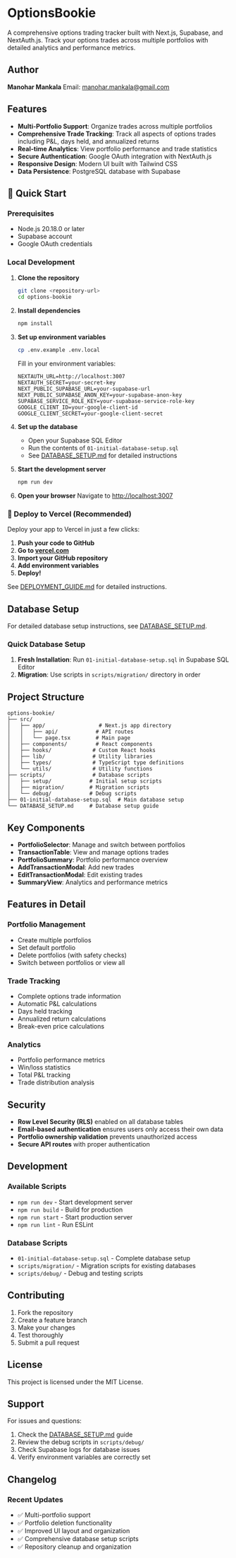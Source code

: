 # OptionsBookie

A comprehensive options trading tracker built with Next.js, Supabase, and NextAuth.js. Track your options trades across multiple portfolios with detailed analytics and performance metrics.

## Author

**Manohar Mankala**
Email: manohar.mankala@gmail.com

## Features

- **Multi-Portfolio Support**: Organize trades across multiple portfolios
- **Comprehensive Trade Tracking**: Track all aspects of options trades including P&L, days held, and annualized returns
- **Real-time Analytics**: View portfolio performance and trade statistics
- **Secure Authentication**: Google OAuth integration with NextAuth.js
- **Responsive Design**: Modern UI built with Tailwind CSS
- **Data Persistence**: PostgreSQL database with Supabase

## 🚀 Quick Start

### Prerequisites

- Node.js 20.18.0 or later
- Supabase account
- Google OAuth credentials

### Local Development

1. **Clone the repository**
   ```bash
   git clone <repository-url>
   cd options-bookie
   ```

2. **Install dependencies**
   ```bash
   npm install
   ```

3. **Set up environment variables**
   ```bash
   cp .env.example .env.local
   ```

   Fill in your environment variables:
   ```env
   NEXTAUTH_URL=http://localhost:3007
   NEXTAUTH_SECRET=your-secret-key
   NEXT_PUBLIC_SUPABASE_URL=your-supabase-url
   NEXT_PUBLIC_SUPABASE_ANON_KEY=your-supabase-anon-key
   SUPABASE_SERVICE_ROLE_KEY=your-supabase-service-role-key
   GOOGLE_CLIENT_ID=your-google-client-id
   GOOGLE_CLIENT_SECRET=your-google-client-secret
   ```

4. **Set up the database**
   - Open your Supabase SQL Editor
   - Run the contents of `01-initial-database-setup.sql`
   - See [DATABASE_SETUP.md](./DATABASE_SETUP.md) for detailed instructions

5. **Start the development server**
   ```bash
   npm run dev
   ```

6. **Open your browser**
   Navigate to [http://localhost:3007](http://localhost:3007)

### 🚀 Deploy to Vercel (Recommended)

Deploy your app to Vercel in just a few clicks:

1. **Push your code to GitHub**
2. **Go to [vercel.com](https://vercel.com)**
3. **Import your GitHub repository**
4. **Add environment variables**
5. **Deploy!**

See [DEPLOYMENT_GUIDE.md](./DEPLOYMENT_GUIDE.md) for detailed instructions.

## Database Setup

For detailed database setup instructions, see [DATABASE_SETUP.md](./DATABASE_SETUP.md).

### Quick Database Setup

1. **Fresh Installation**: Run `01-initial-database-setup.sql` in Supabase SQL Editor
2. **Migration**: Use scripts in `scripts/migration/` directory in order

## Project Structure

```
options-bookie/
├── src/
│   ├── app/                 # Next.js app directory
│   │   ├── api/            # API routes
│   │   └── page.tsx        # Main page
│   ├── components/         # React components
│   ├── hooks/             # Custom React hooks
│   ├── lib/               # Utility libraries
│   ├── types/             # TypeScript type definitions
│   └── utils/             # Utility functions
├── scripts/               # Database scripts
│   ├── setup/            # Initial setup scripts
│   ├── migration/        # Migration scripts
│   └── debug/            # Debug scripts
├── 01-initial-database-setup.sql  # Main database setup
└── DATABASE_SETUP.md     # Database setup guide
```

## Key Components

- **PortfolioSelector**: Manage and switch between portfolios
- **TransactionTable**: View and manage options trades
- **PortfolioSummary**: Portfolio performance overview
- **AddTransactionModal**: Add new trades
- **EditTransactionModal**: Edit existing trades
- **SummaryView**: Analytics and performance metrics

## Features in Detail

### Portfolio Management
- Create multiple portfolios
- Set default portfolio
- Delete portfolios (with safety checks)
- Switch between portfolios or view all

### Trade Tracking
- Complete options trade information
- Automatic P&L calculations
- Days held tracking
- Annualized return calculations
- Break-even price calculations

### Analytics
- Portfolio performance metrics
- Win/loss statistics
- Total P&L tracking
- Trade distribution analysis

## Security

- **Row Level Security (RLS)** enabled on all database tables
- **Email-based authentication** ensures users only access their own data
- **Portfolio ownership validation** prevents unauthorized access
- **Secure API routes** with proper authentication

## Development

### Available Scripts

- `npm run dev` - Start development server
- `npm run build` - Build for production
- `npm run start` - Start production server
- `npm run lint` - Run ESLint

### Database Scripts

- `01-initial-database-setup.sql` - Complete database setup
- `scripts/migration/` - Migration scripts for existing databases
- `scripts/debug/` - Debug and testing scripts

## Contributing

1. Fork the repository
2. Create a feature branch
3. Make your changes
4. Test thoroughly
5. Submit a pull request

## License

This project is licensed under the MIT License.

## Support

For issues and questions:
1. Check the [DATABASE_SETUP.md](./DATABASE_SETUP.md) guide
2. Review the debug scripts in `scripts/debug/`
3. Check Supabase logs for database issues
4. Verify environment variables are correctly set

## Changelog

### Recent Updates
- ✅ Multi-portfolio support
- ✅ Portfolio deletion functionality
- ✅ Improved UI layout and organization
- ✅ Comprehensive database setup scripts
- ✅ Repository cleanup and organization